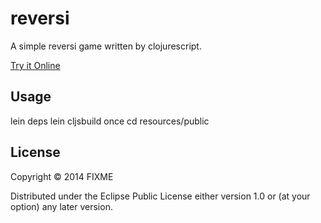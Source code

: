 # reversi

A simple reversi game written by clojurescript.

[Try it Online](https://xuhaojun.github.io/reversi/)

## Usage

lein deps
lein cljsbuild once
cd resources/public

## License

Copyright © 2014 FIXME

Distributed under the Eclipse Public License either version 1.0 or (at
your option) any later version.
